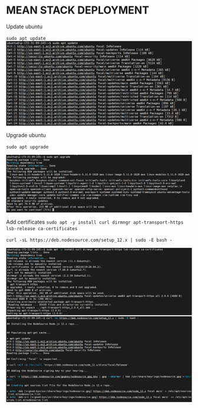 # MEAN STACK DEPLOYMENT

Update ubuntu

`sudo apt update`
![](images/1.png)

Upgrade ubuntu

`sudo apt upgrade`

![](images/2.png)

Add certificates 
`sudo apt -y install curl dirmngr apt-transport-https lsb-release ca-certificates`

`curl -sL https://deb.nodesource.com/setup_12.x | sudo -E bash -`

![](images/3.png)
![](images/4.png)